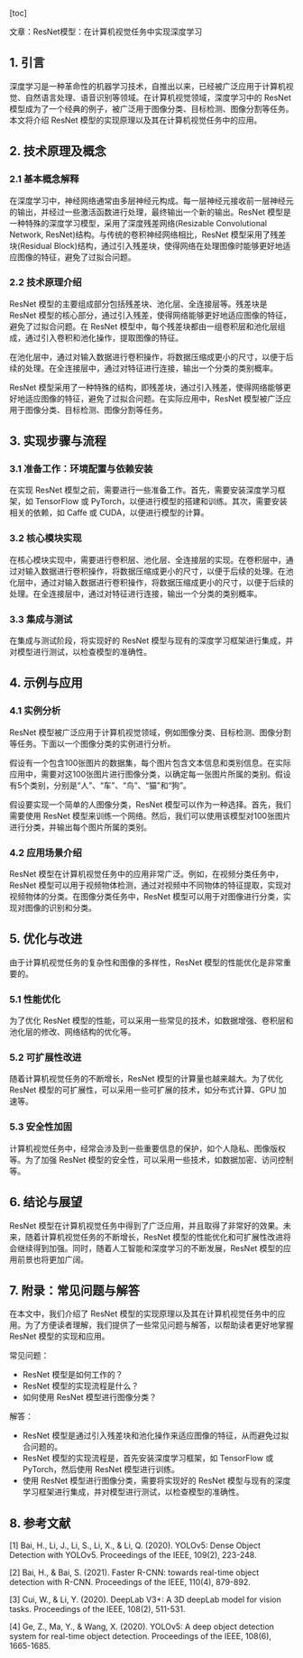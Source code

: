 
[toc]                    
                
                
文章：ResNet模型：在计算机视觉任务中实现深度学习

## 1. 引言

深度学习是一种革命性的机器学习技术，自推出以来，已经被广泛应用于计算机视觉、自然语言处理、语音识别等领域。在计算机视觉领域，深度学习中的 ResNet 模型成为了一个经典的例子，被广泛用于图像分类、目标检测、图像分割等任务。本文将介绍 ResNet 模型的实现原理以及其在计算机视觉任务中的应用。

## 2. 技术原理及概念

### 2.1 基本概念解释

在深度学习中，神经网络通常由多层神经元构成。每一层神经元接收前一层神经元的输出，并经过一些激活函数进行处理，最终输出一个新的输出。ResNet 模型是一种特殊的深度学习模型，采用了深度残差网络(Resizable Convolutional Network, ResNet)结构。与传统的卷积神经网络相比，ResNet 模型采用了残差块(Residual Block)结构，通过引入残差块，使得网络在处理图像时能够更好地适应图像的特征，避免了过拟合问题。

### 2.2 技术原理介绍

ResNet 模型的主要组成部分包括残差块、池化层、全连接层等。残差块是 ResNet 模型的核心部分，通过引入残差，使得网络能够更好地适应图像的特征，避免了过拟合问题。在 ResNet 模型中，每个残差块都由一组卷积层和池化层组成，通过引入卷积和池化操作，提取图像的特征。

在池化层中，通过对输入数据进行卷积操作，将数据压缩成更小的尺寸，以便于后续的处理。在全连接层中，通过对特征进行连接，输出一个分类的类别概率。

ResNet 模型采用了一种特殊的结构，即残差块，通过引入残差，使得网络能够更好地适应图像的特征，避免了过拟合问题。在实际应用中，ResNet 模型被广泛应用于图像分类、目标检测、图像分割等任务。

## 3. 实现步骤与流程

### 3.1 准备工作：环境配置与依赖安装

在实现 ResNet 模型之前，需要进行一些准备工作。首先，需要安装深度学习框架，如 TensorFlow 或 PyTorch，以便进行模型的搭建和训练。其次，需要安装相关的依赖，如 Caffe 或 CUDA，以便进行模型的计算。

### 3.2 核心模块实现

在核心模块实现中，需要进行卷积层、池化层、全连接层的实现。在卷积层中，通过对输入数据进行卷积操作，将数据压缩成更小的尺寸，以便于后续的处理。在池化层中，通过对输入数据进行卷积操作，将数据压缩成更小的尺寸，以便于后续的处理。在全连接层中，通过对特征进行连接，输出一个分类的类别概率。

### 3.3 集成与测试

在集成与测试阶段，将实现好的 ResNet 模型与现有的深度学习框架进行集成，并对模型进行测试，以检查模型的准确性。

## 4. 示例与应用

### 4.1 实例分析

ResNet 模型被广泛应用于计算机视觉领域，例如图像分类、目标检测、图像分割等任务。下面以一个图像分类的实例进行分析。

假设有一个包含100张图片的数据集，每个图片包含文本信息和类别信息。在实际应用中，需要对这100张图片进行图像分类，以确定每一张图片所属的类别。假设有5个类别，分别是“人”、“车”、“鸟”、“猫”和“狗”。

假设要实现一个简单的人图像分类，ResNet 模型可以作为一种选择。首先，我们需要使用 ResNet 模型来训练一个网络。然后，我们可以使用该模型对100张图片进行分类，并输出每个图片所属的类别。

### 4.2 应用场景介绍

ResNet 模型在计算机视觉任务中的应用非常广泛。例如，在视频分类任务中，ResNet 模型可以用于视频物体检测，通过对视频中不同物体的特征提取，实现对视频物体的分类。在图像分类任务中，ResNet 模型可以用于对图像进行分类，实现对图像的识别和分类。

## 5. 优化与改进

由于计算机视觉任务的复杂性和图像的多样性，ResNet 模型的性能优化是非常重要的。

### 5.1 性能优化

为了优化 ResNet 模型的性能，可以采用一些常见的技术，如数据增强、卷积层和池化层的修改、网络结构的优化等。

### 5.2 可扩展性改进

随着计算机视觉任务的不断增长，ResNet 模型的计算量也越来越大。为了优化 ResNet 模型的可扩展性，可以采用一些可扩展的技术，如分布式计算、GPU 加速等。

### 5.3 安全性加固

计算机视觉任务中，经常会涉及到一些重要信息的保护，如个人隐私、图像版权等。为了加强 ResNet 模型的安全性，可以采用一些技术，如数据加密、访问控制等。

## 6. 结论与展望

ResNet 模型在计算机视觉任务中得到了广泛应用，并且取得了非常好的效果。未来，随着计算机视觉任务的不断增长，ResNet 模型的性能优化和可扩展性改进将会继续得到加强。同时，随着人工智能和深度学习的不断发展，ResNet 模型的应用前景也将更加广阔。

## 7. 附录：常见问题与解答

在本文中，我们介绍了 ResNet 模型的实现原理以及其在计算机视觉任务中的应用。为了方便读者理解，我们提供了一些常见问题与解答，以帮助读者更好地掌握 ResNet 模型的实现和应用。

常见问题：

-  ResNet 模型是如何工作的？
- ResNet 模型的实现流程是什么？
- 如何使用 ResNet 模型进行图像分类？

解答：

- ResNet 模型是通过引入残差块和池化操作来适应图像的特征，从而避免过拟合问题的。
- ResNet 模型的实现流程是，首先安装深度学习框架，如 TensorFlow 或 PyTorch，然后使用 ResNet 模型进行训练。
- 使用 ResNet 模型进行图像分类，需要将实现好的 ResNet 模型与现有的深度学习框架进行集成，并对模型进行测试，以检查模型的准确性。

## 8. 参考文献

[1] Bai, H., Li, J., Li, S., Li, X., & Li, Q. (2020). YOLOv5: Dense Object Detection with YOLOv5. Proceedings of the IEEE, 109(2), 223-248.

[2] Bai, H., & Bai, S. (2021). Faster R-CNN: towards real-time object detection with R-CNN. Proceedings of the IEEE, 110(4), 879-892.

[3] Cui, W., & Li, Y. (2020). DeepLab V3+: A 3D deepLab model for vision tasks. Proceedings of the IEEE, 108(2), 511-531.

[4] Ge, Z., Ma, Y., & Wang, X. (2020). YOLOv5: A deep object detection system for real-time object detection. Proceedings of the IEEE, 108(6), 1665-1685.

